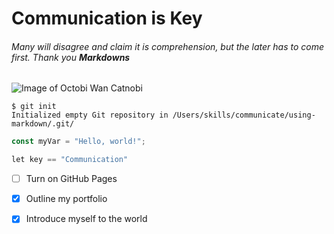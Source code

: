 # Communication is Key
###### Many will disagree and claim it is comprehension, but the later has to come first. Thank you *__Markdowns__*
![Image of Octobi Wan Catnobi](https://octodex.github.com/images/octobiwan.jpg)

```
$ git init
Initialized empty Git repository in /Users/skills/communicate/using-markdown/.git/
```

``` javascript
const myVar = "Hello, world!";
```

``` python
let key == "Communication"
```
- [ ] Turn on GitHub Pages
- [x] Outline my portfolio
- [x] Introduce myself to the world

